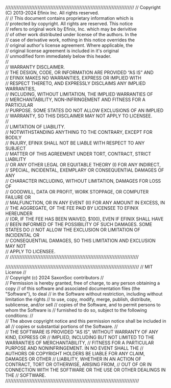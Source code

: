 ////////////////////////////////////////////////////////////////////////////////
// Copyright (C) 2013-2024 Efinix Inc. All rights reserved.              
//
// This   document  contains  proprietary information  which   is        
// protected by  copyright. All rights  are reserved.  This notice       
// refers to original work by Efinix, Inc. which may be derivitive       
// of other work distributed under license of the authors.  In the       
// case of derivative work, nothing in this notice overrides the         
// original author's license agreement.  Where applicable, the           
// original license agreement is included in it's original               
// unmodified form immediately below this header.                        
//                                                                       
// WARRANTY DISCLAIMER.                                                  
//     THE  DESIGN, CODE, OR INFORMATION ARE PROVIDED “AS IS” AND        
//     EFINIX MAKES NO WARRANTIES, EXPRESS OR IMPLIED WITH               
//     RESPECT THERETO, AND EXPRESSLY DISCLAIMS ANY IMPLIED WARRANTIES,  
//     INCLUDING, WITHOUT LIMITATION, THE IMPLIED WARRANTIES OF          
//     MERCHANTABILITY, NON-INFRINGEMENT AND FITNESS FOR A PARTICULAR    
//     PURPOSE.  SOME STATES DO NOT ALLOW EXCLUSIONS OF AN IMPLIED       
//     WARRANTY, SO THIS DISCLAIMER MAY NOT APPLY TO LICENSEE.           
//                                                                       
// LIMITATION OF LIABILITY.                                              
//     NOTWITHSTANDING ANYTHING TO THE CONTRARY, EXCEPT FOR BODILY       
//     INJURY, EFINIX SHALL NOT BE LIABLE WITH RESPECT TO ANY SUBJECT    
//     MATTER OF THIS AGREEMENT UNDER TORT, CONTRACT, STRICT LIABILITY   
//     OR ANY OTHER LEGAL OR EQUITABLE THEORY (I) FOR ANY INDIRECT,      
//     SPECIAL, INCIDENTAL, EXEMPLARY OR CONSEQUENTIAL DAMAGES OF ANY    
//     CHARACTER INCLUDING, WITHOUT LIMITATION, DAMAGES FOR LOSS OF      
//     GOODWILL, DATA OR PROFIT, WORK STOPPAGE, OR COMPUTER FAILURE OR   
//     MALFUNCTION, OR IN ANY EVENT (II) FOR ANY AMOUNT IN EXCESS, IN    
//     THE AGGREGATE, OF THE FEE PAID BY LICENSEE TO EFINIX HEREUNDER    
//     (OR, IF THE FEE HAS BEEN WAIVED, $100), EVEN IF EFINIX SHALL HAVE 
//     BEEN INFORMED OF THE POSSIBILITY OF SUCH DAMAGES.  SOME STATES DO 
//     NOT ALLOW THE EXCLUSION OR LIMITATION OF INCIDENTAL OR            
//     CONSEQUENTIAL DAMAGES, SO THIS LIMITATION AND EXCLUSION MAY NOT   
//     APPLY TO LICENSEE.                                                
//
////////////////////////////////////////////////////////////////////////////////

///////////////////////////////////////////////////////////////////////////////////
//  MIT License
//  
//  Copyright (c) 2024 SaxonSoc contributors
//  
//  Permission is hereby granted, free of charge, to any person obtaining a copy
//  of this software and associated documentation files (the "Software"), to deal
//  in the Software without restriction, including without limitation the rights
//  to use, copy, modify, merge, publish, distribute, sublicense, and/or sell
//  copies of the Software, and to permit persons to whom the Software is
//  furnished to do so, subject to the following conditions:
//  
//  The above copyright notice and this permission notice shall be included in all
//  copies or substantial portions of the Software.
//  
//  THE SOFTWARE IS PROVIDED "AS IS", WITHOUT WARRANTY OF ANY KIND, EXPRESS OR
//  IMPLIED, INCLUDING BUT NOT LIMITED TO THE WARRANTIES OF MERCHANTABILITY,
//  FITNESS FOR A PARTICULAR PURPOSE AND NONINFRINGEMENT. IN NO EVENT SHALL THE
//  AUTHORS OR COPYRIGHT HOLDERS BE LIABLE FOR ANY CLAIM, DAMAGES OR OTHER
//  LIABILITY, WHETHER IN AN ACTION OF CONTRACT, TORT OR OTHERWISE, ARISING FROM,
//  OUT OF OR IN CONNECTION WITH THE SOFTWARE OR THE USE OR OTHER DEALINGS IN THE
//  SOFTWARE.
///////////////////////////////////////////////////////////////////////////////////